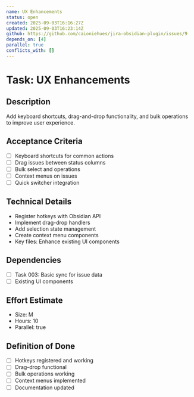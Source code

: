 ```yaml
---
name: UX Enhancements
status: open
created: 2025-09-03T16:16:27Z
updated: 2025-09-03T16:23:14Z
github: https://github.com/caioniehues/jira-obsidian-plugin/issues/9
depends_on: [4]
parallel: true
conflicts_with: []
---
```


# Task: UX Enhancements

## Description
Add keyboard shortcuts, drag-and-drop functionality, and bulk operations to improve user experience.

## Acceptance Criteria
- [ ] Keyboard shortcuts for common actions
- [ ] Drag issues between status columns
- [ ] Bulk select and operations
- [ ] Context menus on issues
- [ ] Quick switcher integration

## Technical Details
- Register hotkeys with Obsidian API
- Implement drag-drop handlers
- Add selection state management
- Create context menu components
- Key files: Enhance existing UI components

## Dependencies
- [ ] Task 003: Basic sync for issue data
- [ ] Existing UI components

## Effort Estimate
- Size: M
- Hours: 10
- Parallel: true

## Definition of Done
- [ ] Hotkeys registered and working
- [ ] Drag-drop functional
- [ ] Bulk operations working
- [ ] Context menus implemented
- [ ] Documentation updated

